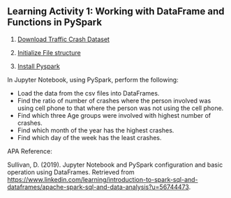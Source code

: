 ## Learning Activity 1: Working with DataFrame and Functions in PySpark

1. [Download Traffic Crash Dataset](1.Download_Dataset/README.md)

2. [Initialize File structure](2.Initialize/README.md)
   
3. [Install Pyspark](3.Install_Pyspark/README.md)

In Jupyter Notebook, using PySpark, perform the following:

- Load the data from the csv files into DataFrames.
- Find the ratio of number of crashes where the person involved was using cell phone to that where the person was not using the cell phone.
- Find which three Age groups were involved with highest number of crashes.
- Find which month of the year has the highest crashes.
- Find which day of the week has the least crashes.






APA Reference:

Sullivan, D. (2019). Jupyter Notebook and PySpark configuration and basic operation using DataFrames. Retrieved from https://www.linkedin.com/learning/introduction-to-spark-sql-and-dataframes/apache-spark-sql-and-data-analysis?u=56744473.
